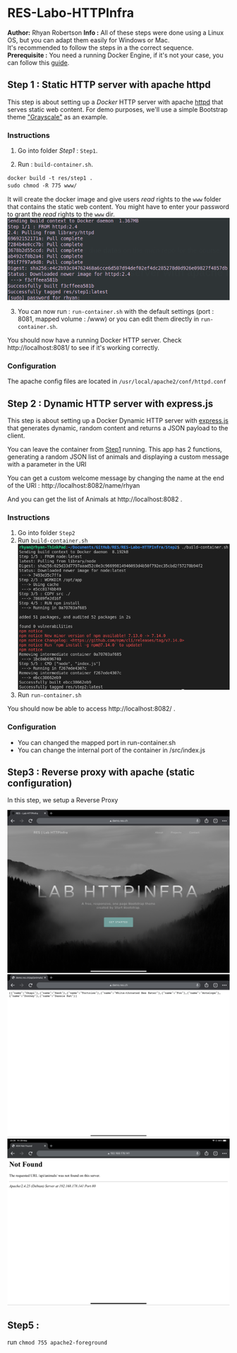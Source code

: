 # RES-Labo-HTTPInfra

**Author:** Rhyan Robertson
**Info :** All of these steps were done using a Linux OS, but you can adapt them easily for Windows or Mac.</br>It's recommended to follow the steps in a the correct sequence.
**Prerequisite :** You need a running Docker Engine, if it's not your case, you can follow this [guide](https://docs.docker.com/engine/install/ubuntu/).

## Step 1 : Static HTTP server with apache httpd

This step is about setting up a *Docker* HTTP server with apache [httpd](https://hub.docker.com/_/httpd) that serves static web content. 
For demo purposes, we'll use a simple Bootstrap theme ["Grayscale"](https://startbootstrap.com/theme/grayscale) as an example.

### Instructions

1. Go into folder *Step1* : `Step1`.

2. Run : `build-container.sh`. 
```dockerfile
docker build -t res/step1 .
sudo chmod -R 775 www/
```
It will create the docker image and give users *read* rights to the `www` folder that contains the static web content. 
   You might have to enter your password to grant the *read* rights to the `www` dir.
   ![](figs/fig_01.png)

3. You can now run : `run-container.sh` with the default settings (port : 8081, mapped volume : /www) or you can edit them directly in `run-container.sh`.

You should now have a running Docker HTTP server. Check http://localhost:8081/ to see if it's working correctly.

### Configuration

The apache config files are located in `/usr/local/apache2/conf/httpd.conf`


## Step 2 : Dynamic HTTP server with express.js

This step is about setting up a Docker Dynamic HTTP server with [express.js](https://expressjs.com/) that generates dynamic, random content and returns a JSON payload to the client.

You can leave the container from [Step1](#Step-1-:-Static-HTTP-server-with-apache-httpd) running.
This app has 2 functions, generating a random JSON list of animals and displaying a custom message with a parameter in the URI

You can get a custom welcome message by changing the name at the end of the URI : http://localhost:8082/name/rhyan

And you can get the list of Animals at http://localhost:8082 .

### Instructions
1. Go into folder `Step2`
2. Run `build-container.sh`
![](figs/fig_02.png)
3. Run `run-container.sh`

You should now be able to access http://localhost:8082/ .

### Configuration

- You can changed the mapped port in run-container.sh
- You can change the internal port of the container in /src/index.js

## Step3 : Reverse proxy with apache (static configuration)

In this step, we setup a Reverse Proxy


![](figs/fig_03.JPEG)
![](figs/fig_04.JPEG)
![](figs/fig_05.PNG)


## Step5 : 


run `chmod 755 apache2-foreground`

